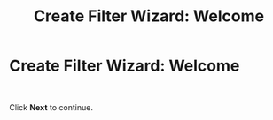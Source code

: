 ﻿---
title: 'Create Filter Wizard: Welcome'
TOCTitle: 'Create Filter Wizard: Welcome'
ms:assetid: ecb727f9-d782-44bd-9f46-cf454ad419d0
ms:mtpsurl: https://msdn.microsoft.com/library/Bb743785(v=BTS.80)
ms:contentKeyID: 51533230
ms.date: 08/30/2017
mtps_version: v=BTS.80
f1_keywords:
- bts10.esso.filter.wizard.welcome
---

# Create Filter Wizard: Welcome

 

Click **Next** to continue.

